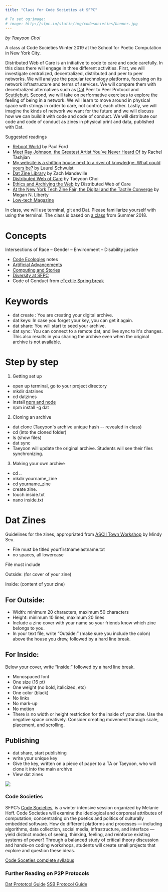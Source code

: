 ```yaml
---
title: "Class for Code Societies at SFPC"

# To set og:image:
# image: http://sfpc.io/static/img/codesocieties/banner.jpg
---
```

*by Taeyoon Choi*

A class at Code Societies Winter 2019 at the School for Poetic Computation in New York City.  

Distributed Web of Care is an initiative to code to care and code carefully. In this class there will engage in three different activities. First, we will investigate centralized, decentralized, distributed and peer to peer networks. We will analyze the popular technology platforms, focusing on its network infrastructure and terms of services. We will compare them with decentralized alternatives such as [Dat](https://datproject.org) Peer to Peer Protocol and [Scuttlebutt](http://www.scuttlebutt.nz). Second, we will take on performative exercises to explore the feeling of being in a network. We will learn to move around in physical space with strings in order to care, not control, each other. Lastly, we will imagine the kinds of network we want for the future and we will discuss how we can build it with code and code of conduct. We will distribute our code and code of conduct as zines in physical print and data, published with Dat.

Suggested readings 
- [Reboot World](https://newrepublic.com/article/133889/reboot-world) by Paul Ford  
- [Meet Ray Johnson, the Greatest Artist You’ve Never Heard Of](https://www.vanityfair.com/culture/2015/01/ray-johnson-art-pranks) by Rachel Tashjian
- [My website is a shifting house next to a river of knowledge. What could yours be?](https://thecreativeindependent.com/people/laurel-schwulst-my-website-is-a-shifting-house-next-to-a-river-of-knowledge-what-could-yours-be/) by Laurel Schwulst 
- [Dat Zine Library](https://gitlab.com/zachmandeville/dat-zine-library) by Zach Mandeville
- [Distributed Web of Care](https://decentralizedweb.net/distributed-web-of-care/) by Taeyoon Choi
- [Ethics and Archiving the Web](http://distributedweb.care/posts/eaw/) by Distributed Web of Care 
- [At the New York Tech Zine Fair, the Digital and the Tactile Converge](https://hyperallergic.com/474137/at-the-new-york-tech-zine-fair-the-digital-and-the-tactile-converge/) by Megan N. Liberty
- [Low-tech Magazine](https://solar.lowtechmagazine.com/about.html)

In class, we will use terminal, git and Dat. Please familiarize yourself with using the terminal. The class is based on [a  class](https://github.com/tchoi8/distributedwebofcare/tree/codesocieties) from Summer 2018.

# Concepts 

Intersections of Race – Gender – Environment – Disability justice 

- [Code Ecologies](https://github.com/SFPC/codeecologies/tree/master/notes) notes 
- [Artificial Advancements](https://thenewinquiry.com/artificial-advancements/)
- [Computing and Stories](http://sfpc.io/classes/computingandstories/)
- [Diversity at SFPC](https://medium.com/@tchoi8/diversity-at-sfpc-d494d7390375)
- Code of Conduct from [eTextile Spring break](http://etextilespringbreak.org/) 


# Keywords 
- dat create : You are creating your digital archive. 
- dat keys: In case you forget your key, you can get it again.  
- dat share: You will start to seed your archive. 
- dat sync: You can connect to a remote dat, and live sync to it's changes. This also results in you sharing the archive even when the original archive is not available. 

# Step by step 

1. Getting set up
- open up terminal, go to your project directory 
- mkdir datzines
- cd datzines 
- install [npm and node](https://www.npmjs.com/get-npm)
- npm install -g dat  

2. Cloning an archive
- dat clone (Taeyoon's archive unique hash -- revealed in class)
- cd (into the cloned folder)
- ls (show files) 
- dat sync 
- Taeyoon will update the original archive. Students will see their files synchronizing.

3. Making your own archive
- cd .. 
- mkdir yourname_zine
- cd yourname_zine
- create zine. 
- touch inside.txt
- nano inside.txt 


# Dat Zines 

Guidelines for the zines, appropriated from [ASCII Town Workshop](http://designforthe.net/workshops/ascii/index.html) by Mindy Seu. 

- File must be titled yourfirstnamelastname.txt
- no spaces, all lowercase

File must include

Outside: 
(for cover of your zine)

Inside: 
(content of your zine)


## For Outside:

- Width: minimum 20 characters, maximum 50 characters
- Height: minimum 10 lines, maximum 20 lines
- Include a zine cover with your name so your friends know which zine belongs to you.
- In your text file, write “Outside:” (make sure you include the colon) above the house you drew, followed by a hard line break.

## For Inside: 

Below your cover, write “Inside:” followed by a hard line break.

- Monospaced font
- One size (16 pt)
- One weight (no bold, italicized, etc)
- One color (black)
- No links
- No mark-up
- No motion
- There is no width or height restriction for the inside of your zine. Use the negative space creatively. Consider creating movement through scale, placement, and scrolling.

## Publishing 

- dat share, start publishing  
- write your unique key  
- Give the key, written on a piece of paper to a TA or Taeyoon, who will clone it into the main archive
- View dat zines
 

![](http://sfpc.io/static/img/codesocieties/banner.jpg)

### Code Societies 
SFPC’s [Code Societies](http://sfpc.io/codesocieties-winter-19/), is a winter intensive session organized by Melanie Hoff. Code Societies will examine the ideological and corporeal attributes of computation; concentrating on the poetics and politics of culturally embedded software. How do different platforms and processes — including algorithms, data collection, social media, infrastructure, and interface — yield distinct modes of seeing, thinking, feeling, and reinforce existing systems of power? Through a balanced study of critical theory discussion and hands-on coding workshops, students will create small projects that explore and question these ideas. 


[Code Soceties complete syllabus](https://github.com/SFPC/codesocieties-winter-19) 


### Further Reading on P2P Protocols
[Dat Prototcol Guide](https://vtduncan.github.io/how-dat-works/#encryption)
[SSB Protocol Guide](https://ssbc.github.io/scuttlebutt-protocol-guide/)